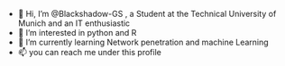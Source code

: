 - 👋 Hi, I’m @Blackshadow-GS , a Student at the Technical University of Munich and an IT enthusiastic 
- 👀 I’m interested in python and R
- 🌱 I’m currently learning Network penetration and machine Learning 
- 📫 you can reach me under this profile

<!---
Blackshadow-GS/Blackshadow-GS is a ✨ special ✨ repository because its `README.md` (this file) appears on your GitHub profile.
You can click the Preview link to take a look at your changes.
--->

